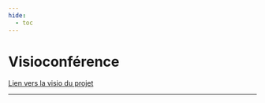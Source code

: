 ```yaml
---
hide:
  - toc
---
```


# Visioconférence

[Lien vers la visio du projet](https://meet.jit.si/<votre_nom_de_salon>)


---

<style>
  body {text-align: justify}
  .md-content__button {
    display: none;
  }
</style>